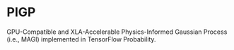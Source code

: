 # PIGP
GPU-Compatible and XLA-Accelerable Physics-Informed Gaussian Process (i.e., MAGI) implemented in TensorFlow Probability. 
